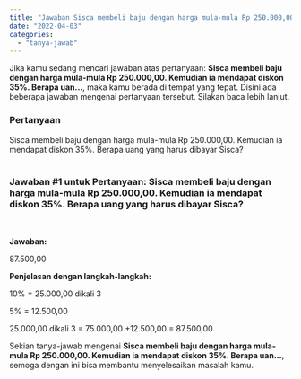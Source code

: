 ```yaml
---
title: "Jawaban Sisca membeli baju dengan harga mula-mula Rp 250.000,00. Kemudian ia mendapat diskon 35%. Berapa uan..."
date: "2022-04-03"
categories: 
  - "tanya-jawab"
---
```


Jika kamu sedang mencari jawaban atas pertanyaan: **Sisca membeli baju dengan harga mula-mula Rp 250.000,00. Kemudian ia mendapat diskon 35%. Berapa uan...**, maka kamu berada di tempat yang tepat. Disini ada beberapa jawaban mengenai pertanyaan tersebut. Silakan baca lebih lanjut.

### Pertanyaan

Sisca membeli baju dengan harga mula-mula Rp 250.000,00. Kemudian ia mendapat diskon 35%. Berapa uang yang harus dibayar Sisca?  
​

### Jawaban #1 untuk Pertanyaan: Sisca membeli baju dengan harga mula-mula Rp 250.000,00. Kemudian ia mendapat diskon 35%. Berapa uang yang harus dibayar Sisca?  
​

**Jawaban:**

87.500,00

**Penjelasan dengan langkah-langkah:**

10% = 25.000,00 dikali 3

5% = 12.500,00

25.000,00 dikali 3 = 75.000,00 +12.500,00 = 87.500,00

Sekian tanya-jawab mengenai **Sisca membeli baju dengan harga mula-mula Rp 250.000,00. Kemudian ia mendapat diskon 35%. Berapa uan...**, semoga dengan ini bisa membantu menyelesaikan masalah kamu.
